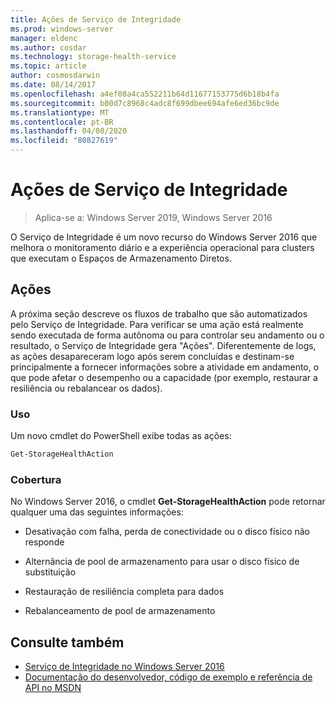 ```yaml
---
title: Ações de Serviço de Integridade
ms.prod: windows-server
manager: eldenc
ms.author: cosdar
ms.technology: storage-health-service
ms.topic: article
author: cosmosdarwin
ms.date: 08/14/2017
ms.openlocfilehash: a4ef08a4ca552211b64d11677153775d6b18b4fa
ms.sourcegitcommit: b00d7c8968c4adc8f699dbee694afe6ed36bc9de
ms.translationtype: MT
ms.contentlocale: pt-BR
ms.lasthandoff: 04/08/2020
ms.locfileid: "80827619"
---
```

# <a name="health-service-actions"></a>Ações de Serviço de Integridade

> Aplica-se a: Windows Server 2019, Windows Server 2016

O Serviço de Integridade é um novo recurso do Windows Server 2016 que melhora o monitoramento diário e a experiência operacional para clusters que executam o Espaços de Armazenamento Diretos.

## <a name="actions"></a>Ações  

A próxima seção descreve os fluxos de trabalho que são automatizados pelo Serviço de Integridade. Para verificar se uma ação está realmente sendo executada de forma autônoma ou para controlar seu andamento ou o resultado, o Serviço de Integridade gera "Ações". Diferentemente de logs, as ações desapareceram logo após serem concluídas e destinam-se principalmente a fornecer informações sobre a atividade em andamento, o que pode afetar o desempenho ou a capacidade (por exemplo, restaurar a resiliência ou rebalancear os dados).  

### <a name="usage"></a>Uso  

Um novo cmdlet do PowerShell exibe todas as ações:  

```PowerShell
Get-StorageHealthAction  
```

### <a name="coverage"></a>Cobertura  

No Windows Server 2016, o cmdlet **Get-StorageHealthAction** pode retornar qualquer uma das seguintes informações:  

-   Desativação com falha, perda de conectividade ou o disco físico não responde  

-   Alternância de pool de armazenamento para usar o disco físico de substituição  

-   Restauração de resiliência completa para dados  

-   Rebalanceamento de pool de armazenamento  

## <a name="see-also"></a>Consulte também

- [Serviço de Integridade no Windows Server 2016](health-service-overview.md)
- [Documentação do desenvolvedor, código de exemplo e referência de API no MSDN](https://msdn.microsoft.com/windowshealthservice)
